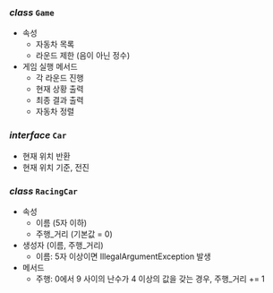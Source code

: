 ### *class* `Game`
- 속성
  - 자동차 목록
  - 라운드 제한 (음이 아닌 정수)
- 게임 실행 메서드
  - 각 라운드 진행
  - 현재 상황 출력
  - 최종 결과 출력
  - 자동차 정렬


### *interface* `Car`
- 현재 위치 반환
- 현재 위치 기준, 전진

### *class* `RacingCar`
  - 속성
    - 이름 (5자 이하)
    - 주행_거리 (기본값 = 0)
  - 생성자 (이름, 주행_거리)
    - 이름: 5자 이상이면 IllegalArgumentException 발생
  - 메서드
    - 주행: 0에서 9 사이의 난수가 4 이상의 값을 갖는 경우, 주행_거리 += 1
